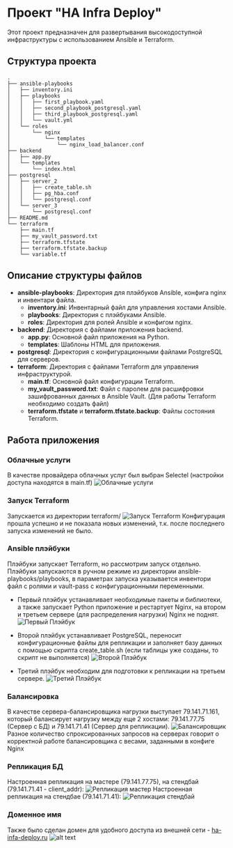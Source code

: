 # Проект "HA Infra Deploy"

Этот проект предназначен для развертывания высокодоступной инфраструктуры с использованием Ansible и Terraform.

## Структура проекта
```
.
├── ansible-playbooks
│   ├── inventory.ini
│   ├── playbooks
│   │   ├── first_playbook.yaml
│   │   ├── second_playbook_postgresql.yaml
│   │   ├── third_playbook_postgresql.yaml
│   │   └── vault.yml
│   └── roles
│       └── nginx
│           └── templates
│               └── nginx_load_balancer.conf
├── backend
│   ├── app.py
│   └── templates
│       └── index.html
├── postgresql
│   ├── server_2
│   │   ├── create_table.sh
│   │   ├── pg_hba.conf
│   │   └── postgresql.conf
│   └── server_3
│       └── postgresql.conf
├── README.md
└── terraform
    ├── main.tf
    ├── my_vault_password.txt
    ├── terraform.tfstate
    ├── terraform.tfstate.backup
    └── variable.tf
```

## Описание структуры файлов

- **ansible-playbooks**: Директория для плэйбуков Ansible, конфига nginx и инвентари файла.
  - **inventory.ini**: Инвентарный файл для управления хостами Ansible.
  - **playbooks**: Директория с плэйбуками Ansible.
  - **roles**: Директория для ролей Ansible и конфигом nginx.
- **backend**: Директория с файлами приложения backend.
  - **app.py**: Основной файл приложения на Python.
  - **templates**: Шаблоны HTML для приложения.
- **postgresql**: Директория с конфигурационными файлами PostgreSQL для серверов.
- **terraform**: Директория с файлами Terraform для управления инфраструктурой.
  - **main.tf**: Основной файл конфигурации Terraform.
  - **my_vault_password.txt**: Файл с паролем для расшифровки зашифрованных данных в Ansible Vault. (Для работы Terraform необходимо создать файл)
  - **terraform.tfstate** и **terraform.tfstate.backup**: Файлы состояния Terraform.

## Работа приложения

### Облачные услуги
В качестве провайдера облачных услуг был выбран Selectel (настройки доступа находятся в main.tf)
![Облачные услуги](images/1.png)
### Запуск Terraform
Запускается из директории terraform/
![Запуск Terraform](images/2.png)
Конфигурация прошла успешно и не показала новых изменений, т.к. после последнего запуска изменений не было.

### Ansible плэйбуки
Плэйбуки запускает Terraform, но рассмотрим запуск отдельно.  
Плэйбуки запускаются в ручном режиме из директории ansible-playbooks/playbooks, в параметрах запуска указывается инвентори файл с ролями и vault-pass с конфигурационными переменными.    
  
* Первый плэйбук устанавливает необходимые пакеты и библиотеки, а также запускает Python приложение и рестартует Nginx, на втором и третьем сервере (для распределения нагрузки) Nginx не поднят.
![Первый Плэйбук](images/3.png)  
    
* Второй плэйбук устанавливает PostgreSQL, переносит конфигурационные файлы для репликации и заполняет базу данных с помощью скрипта create_table.sh (если таблицы уже созданы, то скрипт не выполняется)
![Второй Плэйбук](images/4.png) 

* Третий плэйбук необходим для подготовки к репликации на третьем сервере.
![Третий Плэйбук](images/5.png)

### Балансировка 
В качестве сервера-балансировщика нагрузки выступает 79.141.71.161, который балансирует нагрузку между еще 2 хостами: 79.141.77.75 (Сервер с БД) и 79.141.71.41 (Сервер для репликации).
![Балансировщик](images/6.png)
Разное количество спроксированных запросов на серверах говорит о корректной работе балансировщика с весами, заданными в конфиге Nginx

### Репликация БД
Настроенная репликация на мастере (79.141.77.75), на стендбай (79.141.71.41 - client_addr):
![Репликация мастер](images/8.png)
Настроенная репликация на стендбае (79.141.71.41):
![Репликация стендбай](images/9.png)

### Доменное имя
Также было сделан домен для удобного доступа из внешней сети - [ha-infa-deploy.ru](http://ha-infa-deploy.ru/)
![alt text](image.png)
